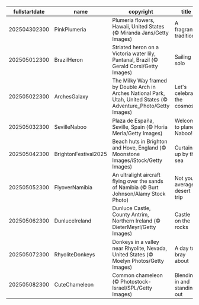 |fullstartdate|name|copyright|title|image|
|--|--|--|--|--|
202504302300|PinkPlumeria|Plumeria flowers, Hawaii, United States (© Miranda Jans/Getty Images)|A fragrant tradition|![](/en-GB/2025/05/202504302300PinkPlumeria.jpg)|
202505012300|BrazilHeron|Striated heron on a Victoria water lily, Pantanal, Brazil (© Gerald Corsi/Getty Images)|Sailing solo|![](/en-GB/2025/05/202505012300BrazilHeron.jpg)|
202505022300|ArchesGalaxy|The Milky Way framed by Double Arch in Arches National Park, Utah, United States (© Adventure_Photo/Getty Images)|Let's celebrate the cosmos|![](/en-GB/2025/05/202505022300ArchesGalaxy.jpg)|
202505032300|SevilleNaboo|Plaza de España, Seville, Spain (© Horia Merla/Getty Images)|Welcome to planet Naboo!|![](/en-GB/2025/05/202505032300SevilleNaboo.jpg)|
202505042300|BrightonFestival2025|Beach huts in Brighton and Hove, England (© Moonstone Images/iStock/Getty Images)|Curtains up by the sea|![](/en-GB/2025/05/202505042300BrightonFestival2025.jpg)|
202505052300|FlyoverNamibia|An ultralight aircraft flying over the sands of Namibia (© Burt Johnson/Alamy Stock Photo)|Not your average desert trip|![](/en-GB/2025/05/202505052300FlyoverNamibia.jpg)|
202505062300|DunluceIreland|Dunluce Castle, County Antrim, Northern Ireland (© DieterMeyrl/Getty Images)|Castle on the rocks|![](/en-GB/2025/05/202505062300DunluceIreland.jpg)|
202505072300|RhyoliteDonkeys|Donkeys in a valley near Rhyolite, Nevada, United States (© Moelyn Photos/Getty Images)|A day to bray about|![](/en-GB/2025/05/202505072300RhyoliteDonkeys.jpg)|
202505082300|CuteChameleon|Common chameleon (© Photostock-Israel/SPL/Getty Images)|Blending in and standing out|![](/en-GB/2025/05/202505082300CuteChameleon.jpg)|
